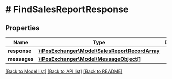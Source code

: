 # # FindSalesReportResponse

## Properties

Name | Type | Description | Notes
------------ | ------------- | ------------- | -------------
**response** | [**\iPosExchanger\Model\SalesReportRecordArray**](SalesReportRecordArray.md) |  | [optional]
**messages** | [**\iPosExchanger\Model\MessageObject[]**](MessageObject.md) |  | [optional]

[[Back to Model list]](../../README.md#models) [[Back to API list]](../../README.md#endpoints) [[Back to README]](../../README.md)
